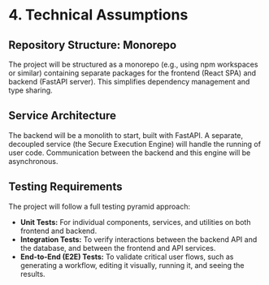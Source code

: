 # **4\. Technical Assumptions**

## **Repository Structure: Monorepo**

The project will be structured as a monorepo (e.g., using npm workspaces or similar) containing separate packages for the frontend (React SPA) and backend (FastAPI server). This simplifies dependency management and type sharing.

## **Service Architecture**

The backend will be a monolith to start, built with FastAPI. A separate, decoupled service (the Secure Execution Engine) will handle the running of user code. Communication between the backend and this engine will be asynchronous.

## **Testing Requirements**

The project will follow a full testing pyramid approach:

* **Unit Tests:** For individual components, services, and utilities on both frontend and backend.  
* **Integration Tests:** To verify interactions between the backend API and the database, and between the frontend and API services.  
* **End-to-End (E2E) Tests:** To validate critical user flows, such as generating a workflow, editing it visually, running it, and seeing the results.
